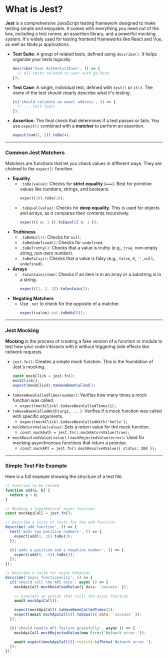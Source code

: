 # What is Jest?

**Jest** is a comprehensive JavaScript testing framework designed to make testing simple and enjoyable. It comes with everything you need out of the box, including a test runner, an assertion library, and a powerful mocking system. It's widely used for testing frontend frameworks like React and Vue, as well as Node.js applications.

  * **Test Suite**: A group of related tests, defined using `describe()`. It helps organize your tests logically.
  
    ```javascript
    describe('User Authentication', () => {
      // All tests related to user auth go here
    });
    ```
  * **Test Case**: A single, individual test, defined with `test()` or `it()`. The name of the test should clearly describe what it's testing.
    ```javascript
    it('should validate an email address', () => {
      // ... test logic
    });
    ```
  * **Assertion**: The final check that determines if a test passes or fails. You use `expect()` combined with a **matcher** to perform an assertion.
    ```javascript
    expect(sum(2, 2)).toBe(4);
    ```

-----

### Common Jest Matchers

Matchers are functions that let you check values in different ways. They are chained to the `expect()` function.

  * **Equality**
      * `.toBe(value)`: Checks for **strict equality** (`===`). Best for primitive values like numbers, strings, and booleans.
        ```javascript
        expect(10).toBe(10);
        ```
      * `.toEqual(value)`: Checks for **deep equality**. This is used for objects and arrays, as it compares their contents recursively.
        ```javascript
        expect({ a: 1 }).toEqual({ a: 1 });
        ```
  * **Truthiness**
      * `.toBeNull()`: Checks for `null`.
      * `.toBeUndefined()`: Checks for `undefined`.
      * `.toBeTruthy()`: Checks that a value is truthy (e.g., `true`, non-empty string, non-zero number).
      * `.toBeFalsy()`: Checks that a value is falsy (e.g., `false`, `0`, `''`, `null`, `undefined`).
  * **Arrays**
      * `.toContain(item)`: Checks if an item is in an array or a substring is in a string.
        ```javascript
        expect([1, 2, 3]).toContain(2);
        ```
  * **Negating Matchers**
      * Use `.not` to check for the opposite of a matcher.
        ```javascript
        expect(value).not.toBeNull();
        ```

-----

### Jest Mocking

**Mocking** is the process of creating a fake version of a function or module to test how your code interacts with it without triggering side effects like network requests.

  * `jest.fn()`: Creates a simple mock function. This is the foundation of Jest's mocking.
    ```javascript
    const mockClick = jest.fn();
    mockClick();
    expect(mockClick).toHaveBeenCalled();
    ```
  * `toHaveBeenCalledTimes(number)`: Verifies how many times a mock function was called.
      * `expect(mockClick).toHaveBeenCalledTimes(1);`
  * `toHaveBeenCalledWith(arg1, ...)`: Verifies if a mock function was called with specific arguments.
      * `expect(mockClick).toHaveBeenCalledWith('hello');`
  * `mockReturnValue(value)`: Sets a return value for the mock function.
      * `const mockAuth = jest.fn().mockReturnValue(true);`
  * `mockResolvedValue(value)` / `mockRejectedValue(error)`: Used for mocking asynchronous functions that return a promise.
      * `const mockAPI = jest.fn().mockResolvedValue({ status: 200 });`

-----

### Simple Test File Example

Here is a full example showing the structure of a test file.

```javascript
// Function to be tested
function add(a, b) {
  return a + b;
}

// Mocking a hypothetical async function
const mockApiCall = jest.fn();

// Describe a suite of tests for the add function
describe('add function', () => {
  test('adds two positive numbers', () => {
    expect(add(1, 2)).toBe(3);
  });

  it('adds a positive and a negative number', () => {
    expect(add(5, -3)).toBe(2);
  });
});

// Describe a suite for async behavior
describe('async functionality', () => {
  it('should call the API once', async () => {
    mockApiCall.mockResolvedValue({ data: 'success' });
    
    // Simulate an action that calls the async function
    await mockApiCall();

    expect(mockApiCall).toHaveBeenCalledTimes(1);
    expect(await mockApiCall()).toEqual({ data: 'success' });
  });

  it('should handle API failure gracefully', async () => {
    mockApiCall.mockRejectedValue(new Error('Network error.'));

    await expect(mockApiCall()).rejects.toThrow('Network error.');
  });
});
```
